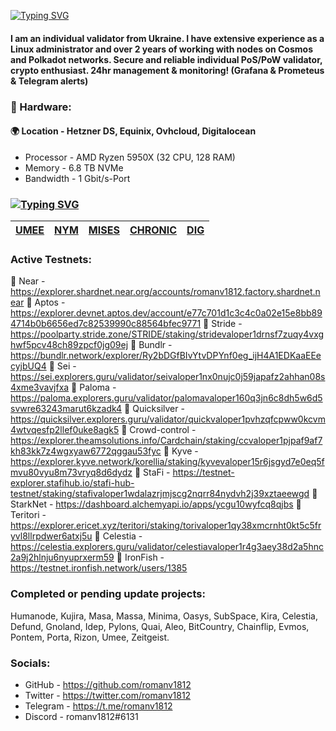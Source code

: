 <!--
**romanv1812/romanv1812** is a ✨ _special_ ✨ repository because its `README.md` (this file) appears on your GitHub profile.

Here are some ideas to get you started:

- 🔭 I’m currently working on ...
- 🌱 I’m currently learning ...
- 👯 I’m looking to collaborate on ...
- 🤔 I’m looking for help with ...
- 💬 Ask me about ...
- 📫 How to reach me: ...
- 😄 Pronouns: ...
- ⚡ Fun fact: ...
-->
[![Typing SVG](https://readme-typing-svg.herokuapp.com?font=Press+Start+2P&lines=hey+mate;+I+would+like+to;introduce+myself)](https://git.io/typing-svg)
#### I am an individual validator from Ukraine. I have extensive experience as a Linux administrator and over 2 years of working with nodes on Cosmos and Polkadot networks. Secure and reliable individual PoS/PoW validator, crypto enthusiast. 24hr management & monitoring! (Grafana & Prometeus & Telegram alerts)

### :hammer: Hardware:

#### :earth_africa: Location - Hetzner DS, Equinix, Ovhcloud, Digitalocean 
* Processor - AMD Ryzen 5950X (32 CPU, 128 RAM) 
* Memory - 6.8 TB NVMe 
* Bandwidth - 1 Gbit/s-Port


### [![Typing SVG](https://readme-typing-svg.herokuapp.com?color=%2336BCF7&lines=Mainnets)](https://git.io/typing-svg)
|   **[UMEE](https://umee.explorers.guru/validator/umeevaloper1wj6p0rgdpy8kkj3xa7e8t0g9tn9nyw4hltw2z2)**  | **[NYM](https://mixnet.explorers.guru/mixnode/8fVEYyzsr6xWbgWv19CqiiAWr3ocskn3DU65MNSbQH2q)** | **[MISES](https://portal.mises.site/validator/misesvaloper1js09j57nge6yqphe9wvr8kp70le3wqg28qu0ga)** | **[CHRONIC](https://chronic.zenscan.io/validator.php?addr=chronicvaloper137hvjj8njj8pp6grtmd980am4fa9apywn5wrvq)** | **[DIG](https://look.chillvalidation.com/dig/staking/digvaloper17uf22fvmsg4r54hyxk7j9mxeq0y97fd86507z6)** |
|:---------:|:---------:|:---------:|:---------:|:---------:|



### Active Testnets:
:small_orange_diamond: Near - https://explorer.shardnet.near.org/accounts/romanv1812.factory.shardnet.near
:small_orange_diamond: Aptos - https://explorer.devnet.aptos.dev/account/e77c701d1c3c4c0a02e15e8bb894714b0b6656ed7c82539990c88564bfec9771
:small_orange_diamond: Stride - https://poolparty.stride.zone/STRIDE/staking/stridevaloper1drnsf7zuqy4vxghwf5pcv48ch89zpcf0jg09ej
:small_orange_diamond: Bundlr - https://bundlr.network/explorer/Ry2bDGfBIvYtvDPYnf0eg_ijH4A1EDKaaEEecyjbUQ4
:small_orange_diamond: Sei - https://sei.explorers.guru/validator/seivaloper1nx0nujc0j59japafz2ahhan08s4xme3vavjfxa
:small_orange_diamond: Paloma - https://paloma.explorers.guru/validator/palomavaloper160q3jn6c8dh5w6d5svwre63243marut6kzadk4
:small_orange_diamond: Quicksilver - https://quicksilver.explorers.guru/validator/quickvaloper1pvhzqfcpww0kcvm4wtvqesfp2llef0uke8agk5
:small_orange_diamond: Crowd-control - https://explorer.theamsolutions.info/Cardchain/staking/ccvaloper1pjpaf9af7kh83kk7z4wgxyaw6772qggau53fyc
:small_orange_diamond: Kyve - https://explorer.kyve.network/korellia/staking/kyvevaloper15r6jsgyd7e0eq5fmvu80vyu8m73vryq8d6dydz
:small_orange_diamond: StaFi - https://testnet-explorer.stafihub.io/stafi-hub-testnet/staking/stafivaloper1wdalazrjmjscg2nqrr84nydvh2j39xztaeewgd
:small_orange_diamond: StarkNet - https://dashboard.alchemyapi.io/apps/ycgu10wyfcq8qjbs
:small_orange_diamond: Teritori - https://explorer.ericet.xyz/teritori/staking/torivaloper1qy38xmcrnht0kt5c5fryvl8llrpdwer6atxj5u
:small_orange_diamond: Celestia - https://celestia.explorers.guru/validator/celestiavaloper1r4g3aey38d2a5hnc2a9j2hlnju6nyuprxerm59
:small_orange_diamond: IronFish - https://testnet.ironfish.network/users/1385

### Completed or pending update projects:
Humanode, Kujira, Masa, Massa, Minima, Oasys, SubSpace, Kira, Celestia, Defund, Gnoland, Idep, Pylons, Quai, Aleo, BitCountry, Chainflip, Evmos, Pontem, Porta, Rizon, Umee, Zeitgeist.

### Socials:
* GitHub - https://github.com/romanv1812 
* Twitter - https://twitter.com/romanv1812 
* Telegram - https://t.me/romanv1812 
* Discord - romanv1812#6131
